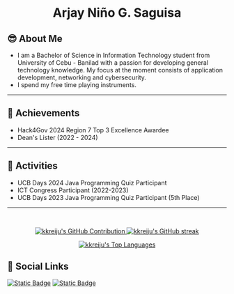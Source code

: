 <h1 align="center">Arjay Niño G. Saguisa</h1>

## 😎 About Me

- I am a Bachelor of Science in Information Technology student from University of Cebu - Banilad with a passion for developing general technology knowledge. My focus at the moment consists of application development, networking and cybersecurity.
- I spend my free time playing instruments.

<hr>

## 🥇 Achievements
- Hack4Gov 2024 Region 7 Top 3 Excellence Awardee
- Dean's Lister (2022 - 2024)   
<hr>

## 🥈 Activities
- UCB Days 2024 Java Programming Quiz Participant
- ICT Congress Participant (2022-2023)
- UCB Days 2023 Java Programming Quiz Participant (5th Place)

<hr>
<br/>

<p align="center">
  <a href="https://github.com/kkreiju">
    <img src="https://github-profile-summary-cards.vercel.app/api/cards/profile-details?username=kkreiju&theme=radical" alt="kkreiju's GitHub Contribution"/>
  </a>
  
  <a href="https://github.com/kkreiju">
    <img src="https://github-readme-streak-stats.herokuapp.com/?user=kkreiju&theme=radical&border=7F3FBF&background=0D1117" alt="kkreiju's GitHub streak"/>
  </a>
</p>

<p align="center"> 
  <a href="https://github.com/kkreiju"><img alt="kkreiju's Top Languages" src="https://denvercoder1-github-readme-stats.vercel.app/api/top-langs/?username=kkreiju&langs_count=8&layout=compact&theme=react&border_color=7F3FBF&bg_color=0D1117&title_color=F85D7F&icon_color=F8D866"/></a>
  <br/>
</p>

## 🔗 Social Links

[![Static Badge](https://img.shields.io/badge/Facebook-1877f2?style=for-the-badge&logo=facebook&logoColor=white&color=1877f2)](https://facebook.com/kkreijuu) [![Static Badge](https://img.shields.io/badge/Instagram-f92171?style=for-the-badge&logo=instagram&logoColor=white&color=f92171)](https://instagram.com/_rreijuu)
